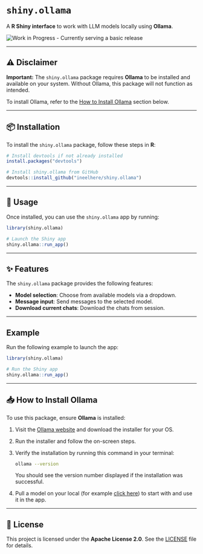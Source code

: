 # `shiny.ollama`
A **R Shiny interface** to work with LLM models locally using **Ollama**.

![Work in Progress - Currently serving a basic release](https://img.shields.io/badge/Work%20in%20Progress-Currently%20serving%20a%20basic%20release-blue)

---

## ⚠️ Disclaimer  

**Important:** The `shiny.ollama` package requires **Ollama** to be installed and available on your system. Without Ollama, this package will not function as intended.  

To install Ollama, refer to the [How to Install Ollama](#-how-to-install-ollama) section below.  

---

## 📦 Installation  

To install the `shiny.ollama` package, follow these steps in **R**:  

```R
# Install devtools if not already installed
install.packages("devtools")

# Install shiny.ollama from GitHub
devtools::install_github("ineelhere/shiny.ollama")
```

---

## 🚀 Usage  

Once installed, you can use the `shiny.ollama` app by running:

```R
library(shiny.ollama)

# Launch the Shiny app
shiny.ollama::run_app()
```

---

## ✨ Features  

The `shiny.ollama` package provides the following features:  

- **Model selection**: Choose from available models via a dropdown.  
- **Message input**: Send messages to the selected model.  
- **Download current chats**: Download the chats from session. 

---

## Example  

Run the following example to launch the app:  

```R
library(shiny.ollama)

# Run the Shiny app
shiny.ollama::run_app()
```

---

## 📥 How to Install Ollama  

To use this package, ensure **Ollama** is installed:  

1. Visit the [Ollama website](https://ollama.com) and download the installer for your OS.  
2. Run the installer and follow the on-screen steps.  
3. Verify the installation by running this command in your terminal:  

   ```sh
   ollama --version
   ```  

   You should see the version number displayed if the installation was successful.  
4. Pull a model on your local (for example [click here](https://ollama.com/library/llama3.3)) to start with and use it in the app.

---

## 📄 License  

This project is licensed under the **Apache License 2.0**. See the [LICENSE]("https://github.com/ineelhere/shiny.ollama?tab=Apache-2.0-1-ov-file") file for details.  
